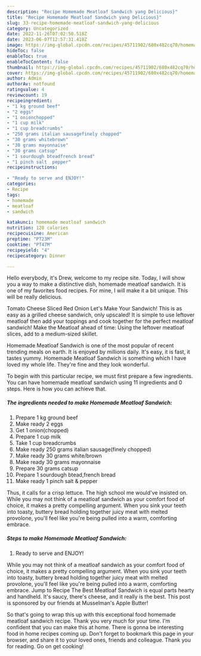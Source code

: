 ```yaml
---
description: "Recipe Homemade Meatloaf Sandwich yang Delicious}"
title: "Recipe Homemade Meatloaf Sandwich yang Delicious}"
slug: 33-recipe-homemade-meatloaf-sandwich-yang-delicious
category: Uncategorized
date: 2022-11-26T07:02:50.518Z
date: 2023-06-07T12:57:31.418Z
image: https://img-global.cpcdn.com/recipes/45711902/680x482cq70/homemade-meatloaf-sandwich-recipe-main-photo.jpg
hideToc: false
enableToc: true
enableTocContent: false
thumbnail: https://img-global.cpcdn.com/recipes/45711902/680x482cq70/homemade-meatloaf-sandwich-recipe-main-photo.jpg
cover: https://img-global.cpcdn.com/recipes/45711902/680x482cq70/homemade-meatloaf-sandwich-recipe-main-photo.jpg
author: Admin
authorAv: notfound
ratingvalue: 4
reviewcount: 19
recipeingredient:
- "1 kg ground beef"
- "2 eggs"
- "1 onionchopped"
- "1 cup milk"
- "1 cup breadcrumbs"
- "250 grams italian sausagefinely chopped"
- "30 grams whitebrown"
- "30 grams mayonnaise"
- "30 grams catsup"
- "1 sourdough bteadfrench bread"
- "1 pinch salt  pepper"
recipeinstructions:

- "Ready to serve and ENJOY!"
categories:
- Recipe
tags:
- homemade
- meatloaf
- sandwich

katakunci: homemade meatloaf sandwich 
nutrition: 128 calories
recipecuisine: American
preptime: "PT23M"
cooktime: "PT47M"
recipeyield: "4"
recipecategory: Dinner

---
```



Hello everybody, it's Drew, welcome to my recipe site. Today, I will show you a way to make a distinctive dish, homemade meatloaf sandwich. It is one of my favorites food recipes. For mine, I will make it a bit unique. This will be really delicious.

Tomato Cheese Sliced Red Onion Let&#39;s Make Your Sandwich! This is as easy as a grilled cheese sandwich, only upscaled! It is simple to use leftover meatloaf then add your toppings and cook together for the perfect meatloaf sandwich! Make the Meatloaf ahead of time: Using the leftover meatloaf slices, add to a medium-sized skillet.

Homemade Meatloaf Sandwich is one of the most popular of recent trending meals on earth. It is enjoyed by millions daily. It's easy, it is fast, it tastes yummy. Homemade Meatloaf Sandwich is something which I have loved my whole life. They're fine and they look wonderful.


To begin with this particular recipe, we must first prepare a few ingredients. You can have homemade meatloaf sandwich using 11 ingredients and 0 steps. Here is how you can achieve that.

<!--inarticleads1-->

##### The ingredients needed to make Homemade Meatloaf Sandwich:

1. Prepare 1 kg ground beef
1. Make ready 2 eggs
1. Get 1 onion(chopped)
1. Prepare 1 cup milk
1. Take 1 cup breadcrumbs
1. Make ready 250 grams italian sausage(finely chopped)
1. Make ready 30 grams white/brown
1. Make ready 30 grams mayonnaise
1. Prepare 30 grams catsup
1. Prepare 1 sourdough btead,french bread
1. Make ready 1 pinch salt &amp; pepper


Thus, it calls for a crisp lettuce. The high school me would&#39;ve insisted on. While you may not think of a meatloaf sandwich as your comfort food of choice, it makes a pretty compelling argument. When you sink your teeth into toasty, buttery bread holding together juicy meat with melted provolone, you&#39;ll feel like you&#39;re being pulled into a warm, comforting embrace. 

<!--inarticleads2-->

##### Steps to make Homemade Meatloaf Sandwich:


1. Ready to serve and ENJOY!

While you may not think of a meatloaf sandwich as your comfort food of choice, it makes a pretty compelling argument. When you sink your teeth into toasty, buttery bread holding together juicy meat with melted provolone, you&#39;ll feel like you&#39;re being pulled into a warm, comforting embrace. Jump to Recipe The Best Meatloaf Sandwich is equal parts hearty and handheld. It&#39;s saucy, there&#39;s cheese, and it really is the best. This post is sponsored by our friends at Musselman&#39;s Apple Butter! 

So that's going to wrap this up with this exceptional food homemade meatloaf sandwich recipe. Thank you very much for your time. I'm confident that you can make this at home. There is gonna be interesting food in home recipes coming up. Don't forget to bookmark this page in your browser, and share it to your loved ones, friends and colleague. Thank you for reading. Go on get cooking!
